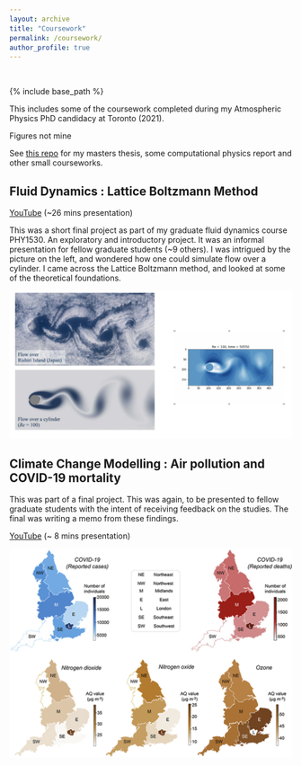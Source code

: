 ```yaml
---
layout: archive
title: "Coursework"
permalink: /coursework/
author_profile: true
---
```


&nbsp;

{% include base_path %}

This includes some of the coursework completed during my Atmospheric Physics PhD candidacy at Toronto (2021).

Figures not mine

See [this repo](https://github.com/apurba-biswas/undergrad) for my masters thesis, some computational physics report and other small courseworks.

## Fluid Dynamics : Lattice Boltzmann Method

[YouTube](https://youtu.be/hsLlideYlqE) (~26 mins presentation)

This was a short final project as part of my graduate fluid dynamics course PHY1530.  An exploratory and introductory project. It was an informal presentation for fellow graduate students (~9 others). I was intrigued by the picture on the left, and wondered how one could simulate flow over a cylinder. I came across the Lattice Boltzmann method, and looked at some of the theoretical foundations.

![](../images/lbm_flow.png)


## Climate Change Modelling : Air pollution and COVID-19 mortality

This was part of a final project. This was again, to be presented to fellow graduate students with the intent of receiving feedback on the studies. The final was writing a memo from these findings. 

[YouTube](https://youtu.be/X359IefOnUU) (~ 8 mins presentation)

![](../images/aq_covid.jpeg)

